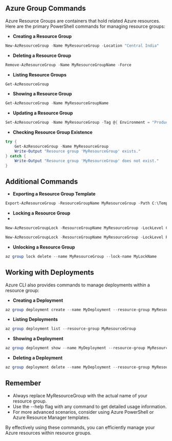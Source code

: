 ## **Azure Group Commands**

Azure Resource Groups are containers that hold related Azure resources. Here are the primary PowerShell commands for managing resource groups:

- **Creating a Resource Group**

```powershell
New-AzResourceGroup -Name MyResourceGroup -Location "Central India"
```

- **Deleting a Resource Group**

```powershell
Remove-AzResourceGroup -Name MyResourceGroupName -Force
```

- **Listing Resource Groups**

```powershell
Get-AzResourceGroup
```

- **Showing a Resource Group**

```powershell
Get-AzResourceGroup -Name MyResourceGroupName
```

- **Updating a Resource Group**

```powershell
Set-AzResourceGroup -Name MyResourceGroup -Tag @{ Environment = "Production"; Owner = "Admin" }
```

- **Checking Resource Group Existence**

```powershell
try {
    Get-AzResourceGroup -Name MyResourceGroup
    Write-Output "Resource group 'MyResourceGroup' exists."
} catch {
    Write-Output "Resource group 'MyResourceGroup' does not exist."
}
```

## **Additional Commands**

- **Exporting a Resource Group Template**

```powershell
Export-AzResourceGroup -ResourceGroupName MyResourceGroup -Path C:\Templates\file.json
```

- **Locking a Resource Group**
- 
```powershell
New-AzResourceGroupLock -ResourceGroupName MyResourceGroup -LockLevel CanNotDelete -Notes "Locking to prevent accidental deletion"

New-AzResourceGroupLock -ResourceGroupName MyResourceGroup -LockLevel ReadOnly -Notes "Locking for auditing"
```

- **Unlocking a Resource Group**

```powershell
az group lock delete --name MyResourceGroup --lock-name MyLockName
```

## **Working with Deployments**

Azure CLI also provides commands to manage deployments within a resource group:

- **Creating a Deployment**

```powershell
az group deployment create --name MyDeployment --resource-group MyResourceGroup --template-file template.json --parameters parameters.json
```

- **Listing Deployments**

```powershell
az group deployment list --resource-group MyResourceGroup
```

- **Showing a Deployment**

```powershell
az group deployment show --name MyDeployment --resource-group MyResourceGroup
```

- **Deleting a Deployment**

```powershell
az group deployment delete --name MyDeployment --resource-group MyResourceGroup
```

## **Remember**

- Always replace MyResourceGroup with the actual name of your resource group.
- Use the --help flag with any command to get detailed usage information.
- For more advanced scenarios, consider using Azure PowerShell or Azure Resource Manager templates.

By effectively using these commands, you can efficiently manage your Azure resources within resource groups.
